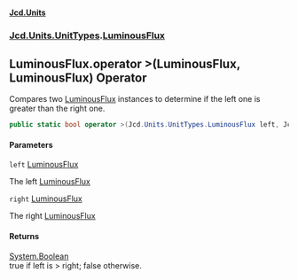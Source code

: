 #### [Jcd.Units](index.md 'index')
### [Jcd.Units.UnitTypes](Jcd.Units.UnitTypes.md 'Jcd.Units.UnitTypes').[LuminousFlux](Jcd.Units.UnitTypes.LuminousFlux.md 'Jcd.Units.UnitTypes.LuminousFlux')

## LuminousFlux.operator >(LuminousFlux, LuminousFlux) Operator

Compares two [LuminousFlux](Jcd.Units.UnitTypes.LuminousFlux.md 'Jcd.Units.UnitTypes.LuminousFlux') instances to determine if the left one is greater than the right one.

```csharp
public static bool operator >(Jcd.Units.UnitTypes.LuminousFlux left, Jcd.Units.UnitTypes.LuminousFlux right);
```
#### Parameters

<a name='Jcd.Units.UnitTypes.LuminousFlux.op_GreaterThan(Jcd.Units.UnitTypes.LuminousFlux,Jcd.Units.UnitTypes.LuminousFlux).left'></a>

`left` [LuminousFlux](Jcd.Units.UnitTypes.LuminousFlux.md 'Jcd.Units.UnitTypes.LuminousFlux')

The left [LuminousFlux](Jcd.Units.UnitTypes.LuminousFlux.md 'Jcd.Units.UnitTypes.LuminousFlux')

<a name='Jcd.Units.UnitTypes.LuminousFlux.op_GreaterThan(Jcd.Units.UnitTypes.LuminousFlux,Jcd.Units.UnitTypes.LuminousFlux).right'></a>

`right` [LuminousFlux](Jcd.Units.UnitTypes.LuminousFlux.md 'Jcd.Units.UnitTypes.LuminousFlux')

The right [LuminousFlux](Jcd.Units.UnitTypes.LuminousFlux.md 'Jcd.Units.UnitTypes.LuminousFlux')

#### Returns
[System.Boolean](https://docs.microsoft.com/en-us/dotnet/api/System.Boolean 'System.Boolean')  
true if left is > right; false otherwise.
